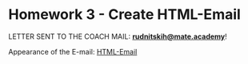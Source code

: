 # Homework 3 - Create HTML-Email
LETTER SENT TO THE COACH MAIL: **rudnitskih@mate.academy**!

Appearance of the E-mail: [HTML-Email](https://dimatarhan.github.io/homework_3/)
